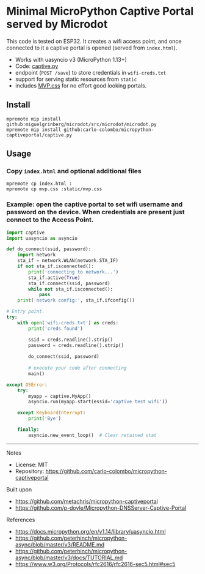 # Minimal MicroPython Captive Portal served by Microdot

This code is tested on ESP32. It creates a wifi access point, and once connected to it a captive portal is opened (served from `index.html`).

* Works with uasyncio v3 (MicroPython 1.13+)
* Code: [captive.py](https://github.com/metachris/micropython-captiveportal/blob/master/captive.py)
* endpoint (`POST /save`) to store credentials in `wifi-creds.txt`
* support for serving static resources from `static`
* includes [MVP.css](https://andybrewer.github.io/mvp/) for no effort good looking portals. 


## Install

```shell
mpremote mip install github:miguelgrinberg/microdot/src/microdot/microdot.py
mpremote mip install github:carlo-colombo/micropython-captiveportal/captive.py
```

## Usage

### Copy `index.html` and optional additional files

```shell
mpremote cp index.html :
mpremote cp mvp.css :static/mvp.css
```

### Example: open the captive portal to set wifi username and password on the device. When credentials are present just connect to the Access Point.

```python
import captive
import uasyncio as asyncio

def do_connect(ssid, password):
    import network
    sta_if = network.WLAN(network.STA_IF)
    if not sta_if.isconnected():
        print('connecting to network...')
        sta_if.active(True)
        sta_if.connect(ssid, password)
        while not sta_if.isconnected():
            pass
    print('network config:', sta_if.ifconfig())

# Entry point.
try:
    with open('wifi-creds.txt') as creds:
        print('creds found')

        ssid = creds.readline().strip()
        password = creds.readline().strip()
        
        do_connect(ssid, password)
        
        # execute your code after connecting
        main()

except OSError:
    try:
        myapp = captive.MyApp()
        asyncio.run(myapp.start(essid='captive test wifi'))

    except KeyboardInterrupt:
        print('Bye')

    finally:
        asyncio.new_event_loop()  # Clear retained stat
```


---

Notes

* License: MIT
* Repository: https://github.com/carlo-colombo/micropython-captiveportal

Built upon

- https://github.com/metachris/micropython-captiveportal
- https://github.com/p-doyle/Micropython-DNSServer-Captive-Portal

References

- https://docs.micropython.org/en/v1.14/library/uasyncio.html
- https://github.com/peterhinch/micropython-async/blob/master/v3/README.md
- https://github.com/peterhinch/micropython-async/blob/master/v3/docs/TUTORIAL.md
- https://www.w3.org/Protocols/rfc2616/rfc2616-sec5.html#sec5
